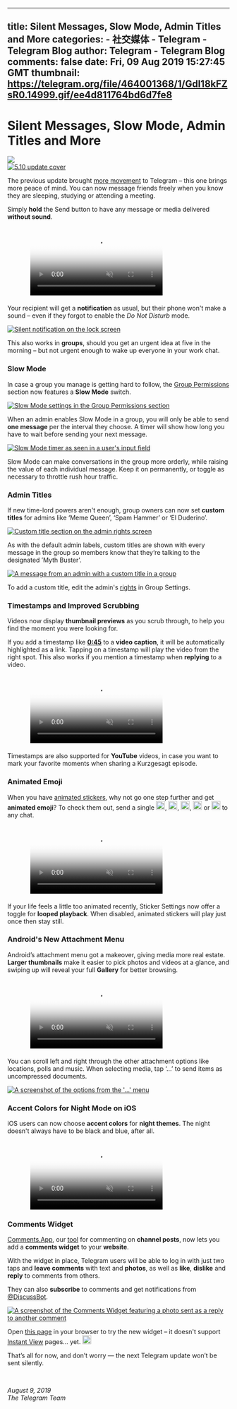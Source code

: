 
---
title: Silent Messages, Slow Mode, Admin Titles and More
categories: 
    - 社交媒体
    - Telegram - Telegram Blog
author: Telegram - Telegram Blog
comments: false
date: Fri, 09 Aug 2019 15:27:45 GMT
thumbnail: https://telegram.org/file/464001368/1/GdI18kFZsR0.14999.gif/ee4d811764bd6d7fe8
---

<div>   
<div class="dev_page_bread_crumbs"></div>
  <h1 id="dev_page_title" dir="auto">Silent Messages, Slow Mode, Admin Titles and More</h1>
  
  <div id="dev_page_content" dir="auto"><div class="blog_side_image_wrap">
    <img src="https://telegram.org/file/464001368/1/GdI18kFZsR0.14999.gif/ee4d811764bd6d7fe8" class="blog_side_image" referrerpolicy="no-referrer">
</div>

<div class="blog_wide_image">
    <a href="https://telegram.org/file/464001399/1/Jvr66kjpSoc.178482/0525953383088c3ff6" target="_blank"><img src="https://telegram.org/file/464001111/1/56NLQbuxtYE.64680/98679eab7fa8081def" srcset="/file/464001399/1/Jvr66kjpSoc.178482/0525953383088c3ff6, 1200w" title="The new Telegram update helps you do things slowly and silently, like a ninja. In fact, there are at least three ninjas in this picture. They're just very good at being ninjas, so you can't see them." alt="5.10 update cover" referrerpolicy="no-referrer"></a>
</div>

<p>The previous update brought <a href="https://telegram.org/blog/animated-stickers">more movement</a> to Telegram – this one brings more peace of mind. You can now message friends freely when you know they are sleeping, studying or attending a meeting.</p>
<p>Simply <strong>hold</strong> the Send button to have any message or media delivered <strong>without sound</strong>.</p>
<div class="blog_video_player_wrap" style="max-width: 400px; margin: 20px auto 20px;">
 <video class="blog_video_player tl_blog_vid_autoplay" onclick="videoTogglePlay(this)" autoplay loop controls muted poster="/file/464001770/1/ZXaVFVgTqzE.30702/b5d543fba3bd5e6b6a" style="max-width: 400px;" title="Choose 'Send Without Sound' to deliver the message with a silent notification, so your recipient can sleep soundly instead." alt="Demo video: Hold the 'Send button', then select 'Send without sound'">
  <source src="/file/464001926/1/i2b-Z9c_7Vk.657154.mp4/c1c1b84425c30d704d" type="video/mp4">
 </video>
</div>

<p>Your recipient will get a <strong>notification</strong> as usual, but their phone won't make a sound – even if they forgot to enable the <em>Do Not Disturb</em> mode.</p>
<div class="blog_image_wrap blog_medium_image_wrap">
  <a href="https://telegram.org/file/464001024/1/zouQ2e5TucM.26796/1f1728733cfa283b7a" target="_blank"><img src="https://telegram.org/file/464001361/1/JB81eEgsPCI.10660/1d1126134d0c523235" title="Don't worry if your friend is meditating on a mountain. They'll only get distracted by your message if they were faking it." alt="Silent notification on the lock screen" srcset="/file/464001024/1/zouQ2e5TucM.26796/1f1728733cfa283b7a , 2x" referrerpolicy="no-referrer"></a>
</div>

<p>This also works in <strong>groups</strong>, should you get an urgent idea at five in the morning – but not urgent enough to wake up everyone in your work chat.</p>
<h3><a class="anchor" name="slow-mode" href="https://telegram.org/blog/silent-messages-slow-mode#slow-mode"><i class="anchor-icon"></i></a>Slow Mode</h3>
<p>In case a group you manage is getting hard to follow, the <a href="https://telegram.org/blog/permissions-groups-undo">Group Permissions</a> section now features a <strong>Slow Mode</strong> switch.</p>
<div class="blog_image_wrap blog_medium_image_wrap">
  <a href="https://telegram.org/file/464001183/1/YnAl88d6J38.33018/4852608cfd1d53abc6" target="_blank"><img src="https://telegram.org/file/464001847/1/CJFM5qRbIhs.13634/cd7391ce9aec803545" title="Say. Goodbye. To. Single. Word. Messages. Sent. One. After. The. Other." alt="Slow Mode settings in the Group Permissions section" srcset="/file/464001183/1/YnAl88d6J38.33018/4852608cfd1d53abc6 , 2x" referrerpolicy="no-referrer"></a>
</div>

<p>When an admin enables Slow Mode in a group, you will only be able to send <strong>one message</strong> per the interval they choose. A timer will show how long you have to wait before sending your next message.</p>
<div class="blog_image_wrap blog_medium_image_wrap">
  <a href="https://telegram.org/file/464001250/1/h-wn3-SodA0.43155/591369583aa8882dbd" target="_blank"><img src="https://telegram.org/file/464001736/2/xIVcMt__X5w.18129/9edc043904a6bdbf51" title="Coincidentally, 55 seconds is exactly how long it takes to tune out of an average of 7 boring presentations – or heat up a slice of last night’s pizza." alt="Slow Mode timer as seen in a user's input field" srcset="/file/464001250/1/h-wn3-SodA0.43155/591369583aa8882dbd , 2x" referrerpolicy="no-referrer"></a>
</div>

<p>Slow Mode can make conversations in the group more orderly, while raising the value of each individual message. Keep it on permanently, or toggle as necessary to throttle rush hour traffic.</p>
<h3><a class="anchor" name="admin-titles" href="https://telegram.org/blog/silent-messages-slow-mode#admin-titles"><i class="anchor-icon"></i></a>Admin Titles</h3>
<p>If new time-lord powers aren't enough, group owners can now set <strong>custom titles</strong> for admins like ‘Meme Queen’, ‘Spam Hammer’ or ‘El Duderino’.</p>
<div class="blog_image_wrap blog_medium_image_wrap">
  <a href="https://telegram.org/file/464001544/1/LRRiMlJ0L4M.61971/d591660f9f537cb31d" target="_blank"><img src="https://telegram.org/file/464001918/1/yxL9bQWmWbs.26522/2ea3926168bdeb44e9" title="16 characters max, so 'The White Flame Dancing on the Barrows of his Enemies' won't fit. Sorry, Your Imperial Majesty." alt="Custom title section on the admin rights screen" srcset="/file/464001544/1/LRRiMlJ0L4M.61971/d591660f9f537cb31d , 2x" referrerpolicy="no-referrer"></a>
</div>

<p>As with the default admin labels, custom titles are shown with every message in the group so members know that they‘re talking to the designated ’Myth Buster'.</p>
<div class="blog_image_wrap blog_medium_image_wrap">
  <a href="https://telegram.org/file/464001642/1/GtQTKQ3ZX1E.39866/8f452d4a6bdf6a6379" target="_blank"><img src="https://telegram.org/file/464001349/1/rR47R99DEu0.16226/4d714c603787147475" title="We've never seen this trick work on real-life bouncers, they just keep doing their 'Sorry folks, there's a list and you're not on it' thing." alt="A message from an admin with a custom title in a group" srcset="/file/464001642/1/GtQTKQ3ZX1E.39866/8f452d4a6bdf6a6379 , 2x" referrerpolicy="no-referrer"></a>
</div>

<p>To add a custom title, edit the admin's <a href="https://telegram.org/blog/admin-revolution#admin-rights">rights</a> in Group Settings.</p>
<h3><a class="anchor" name="timestamps-and-improved-scrubbing" href="https://telegram.org/blog/silent-messages-slow-mode#timestamps-and-improved-scrubbing"><i class="anchor-icon"></i></a>Timestamps and Improved Scrubbing</h3>
<p>Videos now display <strong>thumbnail previews</strong> as you scrub through, to help you find the moment you were looking for.</p>
<p>If you add a timestamp like <a href="https://youtu.be/oHg5SJYRHA0?t=45"><strong>0:45</strong></a> to a <strong>video caption</strong>, it will be automatically highlighted as a link. Tapping on a timestamp will play the video from the right spot. This also works if you mention a timestamp when <strong>replying</strong> to a video.</p>
<div class="blog_video_player_wrap" style="max-width: 400px; margin: 20px auto 20px;">
 <video class="blog_video_player tl_blog_vid_autoplay" onclick="videoTogglePlay(this)" autoplay loop controls muted poster="/file/464001178/1/WIFjCuGmm0Y.54810/3a7e1fd654580c35cb" style="max-width: 400px;" title="A scrub is a guy that can't get no love from me \ Hangin' out the passenger side \ Of his best friend's ride \ Trying to holla at me" alt="Demo: Video scrubbing with frame previews">
  <source src="/file/464001238/2/pMEs8f2nAuA.1515967.mp4/6b82e73e02ddaf16d7" type="video/mp4">
 </video>
</div>

<p>Timestamps are also supported for <strong>YouTube</strong> videos, in case you want to mark your favorite moments when sharing a Kurzgesagt episode.</p>
<h3><a class="anchor" name="animated-emoji" href="https://telegram.org/blog/silent-messages-slow-mode#animated-emoji"><i class="anchor-icon"></i></a>Animated Emoji</h3>
<p>When you have <a href="https://telegram.org/blog/animated-stickers">animated stickers</a>, why not go one step further and get <strong>animated emoji</strong>? To check them out, send a single <img class="emoji" src="https://telegram.org/img/emoji/40/E29DA4.png" width="20" height="20" alt="❤️" referrerpolicy="no-referrer">, <img class="emoji" src="https://telegram.org/img/emoji/40/F09F918D.png" width="20" height="20" alt="👍" referrerpolicy="no-referrer">, <img class="emoji" src="https://telegram.org/img/emoji/40/F09F9892.png" width="20" height="20" alt="😒" referrerpolicy="no-referrer">, <img class="emoji" src="https://telegram.org/img/emoji/40/F09F98B3.png" width="20" height="20" alt="😳" referrerpolicy="no-referrer"> or <img class="emoji" src="https://telegram.org/img/emoji/40/F09FA5B3.png" width="20" height="20" alt="🥳" referrerpolicy="no-referrer"> to any chat.</p>
<div class="blog_video_player_wrap" style="max-width: 400px; margin: 20px auto 20px;">
 <video class="blog_video_player tl_blog_vid_autoplay" onclick="videoTogglePlay(this)" autoplay loop controls muted poster="/file/464001580/1/_-f2pE8yc5M.17132/dc6828366e3c827156" style="max-width: 400px;" title="Spoiler Alert" alt="A video showing an animated :thumbsup: emoji getting sent to a chat">
  <source src="/file/464001527/1/wUbRkMUFGAo.532485.mp4/64186ff59214142b71" type="video/mp4">
 </video>
</div>

<p>If your life feels a little too animated recently, Sticker Settings now offer a toggle for <strong>looped playback</strong>. When disabled, animated stickers will play just once then stay still.</p>
<h3><a class="anchor" name="android-39s-new-attachment-menu" href="https://telegram.org/blog/silent-messages-slow-mode#android-39s-new-attachment-menu"><i class="anchor-icon"></i></a>Android's New Attachment Menu</h3>
<p>Android’s attachment menu got a makeover, giving media more real estate. <strong>Larger thumbnails</strong> make it easier to pick photos and videos at a glance, and swiping up will reveal your full <strong>Gallery</strong> for better browsing.</p>
<div class="blog_video_player_wrap" style="max-width: 400px; margin: 20px auto 20px;">
 <video class="blog_video_player tl_blog_vid_autoplay" onclick="videoTogglePlay(this)" autoplay loop controls muted poster="/file/464001701/1/ReZVPSn2-xE.49958/cb17aa7bb1cabf08ea" style="max-width: 400px;" title="That turtle really ties the video together." alt="A video showing the new attachment menu">
  <source src="/file/464001027/1/qABWi9rLGYQ.1808038.mp4/d3cbaa00117a80379a" type="video/mp4">
 </video>
</div>

<p>You can scroll left and right through the other attachment options like locations, polls and music. When selecting media, tap ‘…’ to send items as uncompressed documents.</p>
<div class="blog_image_wrap blog_medium_image_wrap">
  <a href="https://telegram.org/file/464001381/1/8WOVw16Z--c.107385/f332a3c9ddd547b226" target="_blank"><img src="https://telegram.org/file/464001360/1/jrOHAYv7BEw.41067/fbe6c7aa2c7e4b6753" title="Salvador Dali was known to be many things, but never a cat. He did own an ocelot though." alt="A screenshot of the options from the '...' menu" srcset="/file/464001381/1/8WOVw16Z--c.107385/f332a3c9ddd547b226 , 2x" referrerpolicy="no-referrer"></a>
</div>

<h3><a class="anchor" name="accent-colors-for-night-mode-on-ios" href="https://telegram.org/blog/silent-messages-slow-mode#accent-colors-for-night-mode-on-ios"><i class="anchor-icon"></i></a>Accent Colors for Night Mode on iOS</h3>
<p>iOS users can now choose <strong>accent colors</strong> for <strong>night themes</strong>. The night doesn't always have to be black and blue, after all.</p>
<div class="blog_video_player_wrap" style="max-width: 400px; margin: 20px auto 20px;">
<video class="blog_video_player tl_blog_vid_autoplay" onclick="videoTogglePlay(this)" autoplay loop controls muted poster="/file/464001600/1/pOEnvJNqc7U.43809/d0dee65209fa4d1765" style="max-width: 400px;" title="Random fact: The Color of Night is a 1994 American film starring Bruce Willis with a Rotten tomatoes rating of 21%." alt="A video showing the various new accent colors available for night themes">
  <source src="/file/464001089/1/3VwPoCCI5us.2415204.mp4/b070d3dbb8a5ccb7c0" type="video/mp4">
 </video>
 </div>

<h3><a class="anchor" name="comments-widget" href="https://telegram.org/blog/silent-messages-slow-mode#comments-widget"><i class="anchor-icon"></i></a>Comments Widget</h3>
<p><a href="https://comments.app/">Comments.App</a>, our <a href="https://telegram.org/blog/privacy-discussions-web-bots#meet-seamless-web-bots">tool</a> for commenting on <strong>channel posts</strong>, now lets you add a <strong>comments widget</strong> to your <strong>website</strong>.</p>
<p>With the widget in place, Telegram users will be able to log in with just two taps and <strong>leave comments</strong> with text and <strong>photos</strong>, as well as <strong>like</strong>, <strong>dislike</strong> and <strong>reply</strong> to comments from others.</p>
<p>They can also <strong>subscribe</strong> to comments and get notifications from <a href="https://t.me/discussbot">@DiscussBot</a>.</p>
<div class="blog_image_wrap blog_medium_image_wrap">
  <a href="https://telegram.org/file/464001950/1/Xi5i6Jh0Vyw.76147/d6d2083db72b094bda" target="_blank"><img src="https://telegram.org/file/464001579/1/7cWg4rZbMoY.29134/2edf018df69b28a879" title="Who's watching this in 2019, right?" alt="A screenshot of the Comments Widget featuring a photo sent as a reply to another comment" srcset="/file/464001950/1/Xi5i6Jh0Vyw.76147/d6d2083db72b094bda , 2x" referrerpolicy="no-referrer"></a>
</div>

<p>Open <a href="https://telegram.org/blog/silent-messages-slow-mode">this page</a> in your browser to try the new widget – it doesn't support <a href="https://instantview.telegram.org/">Instant View</a> pages… yet. <img class="emoji" src="https://telegram.org/img/emoji/40/F09F9888.png" width="20" height="20" alt="😈" referrerpolicy="no-referrer"></p>
<p>That’s all for now, and don’t worry — the next Telegram update won’t be sent silently.</p>
<div><br></div>

<p><em>August 9, 2019<br>The Telegram Team</em></p>
</div>
  
  
</div>
            